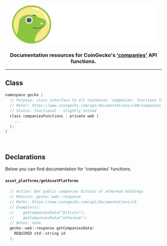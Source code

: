 <p align="center">
  <img width="460" height="125" src="/images/coingecko.jpg">
</p>
<h3 align="center">Documentation resources for CoinGecko's <a href="https://www.coingecko.com/api/documentations/v3#/companies">'companies'</a> API functions.</h3>
<hr>

<h2>Class</h2>

```c
namespace gecko {
  // Purpose: class interface to all CoinGecko 'companies' functions found below
  // Refer: https://www.coingecko.com/api/documentations/v3#/companies
  // Status: functional - slightly tested
  class companiesFunctions : private web {
    ...
  };
}
```

<br>

<h2>Declarations</h2>
<p>Below you can find documentation for 'companies' functions.</p>

<h4><code>asset_platforms/getAssetPlatforms</code></h4>

```c
  // Action: Get public companies bitcoin or ethereum holdings
  // Returns: gecko::web::response
  // Refer: https://www.coingecko.com/api/documentations/v3
  // Example(s):
  //    getCompaniesData("bitcoin");
  //    getCompaniesData("ethereum");
  // Notes: none
  gecko::web::response getCompaniesData(
    REQUIRED std::string id
  );
```
